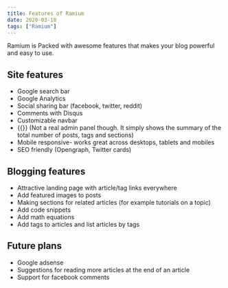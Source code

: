 ```yaml
---
title: Features of Ramium
date: 2020-03-18
tags: ["Ramium"]
---
```


Ramium is Packed with awesome features that makes your blog powerful and easy to use.
<!--more-->

## Site features

- Google search bar
- Google Analytics
- Social sharing bar (facebook, twitter, reddit)
- Comments with Disqus
- Customizable navbar
- {{<local-link href="/admin" text="Admin panel">}} (Not a real admin panel though. It simply shows the summary of the total number of posts, tags and sections)
- Mobile responsive- works great across desktops, tablets and mobiles
- SEO friendly (Opengraph, Twitter cards)

## Blogging features

- Attractive landing page with article/tag links everywhere
- Add featured images to posts
- Making sections for related articles (for example tutorials on a topic)
- Add code snippets
- Add math equations
- Add tags to articles and list articles by tags

## Future plans
- Google adsense
- Suggestions for reading more articles at the end of an article
- Support for facebook comments
